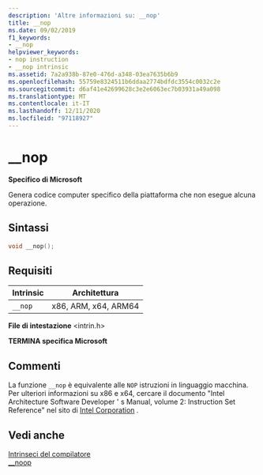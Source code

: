 ```yaml
---
description: 'Altre informazioni su: __nop'
title: __nop
ms.date: 09/02/2019
f1_keywords:
- __nop
helpviewer_keywords:
- nop instruction
- __nop intrinsic
ms.assetid: 7a2a938b-87e0-476d-a348-03ea7635b6b9
ms.openlocfilehash: 55759e8324511b6ddaa2774bdfdc3554c0032c2e
ms.sourcegitcommit: d6af41e42699628c3e2e6063ec7b03931a49a098
ms.translationtype: MT
ms.contentlocale: it-IT
ms.lasthandoff: 12/11/2020
ms.locfileid: "97118927"
---
```

# <a name="__nop"></a>__nop

**Specifico di Microsoft**

Genera codice computer specifico della piattaforma che non esegue alcuna operazione.

## <a name="syntax"></a>Sintassi

```C
void __nop();
```

## <a name="requirements"></a>Requisiti

|Intrinsic|Architettura|
|---------------|------------------|
|`__nop`|x86, ARM, x64, ARM64|

**File di intestazione** \<intrin.h>

**TERMINA specifica Microsoft**

## <a name="remarks"></a>Commenti

La funzione `__nop` è equivalente alle `NOP` istruzioni in linguaggio macchina. Per ulteriori informazioni su x86 e x64, cercare il documento "Intel Architecture Software Developer ' s Manual, volume 2: Instruction Set Reference" nel sito di [Intel Corporation](https://software.intel.com/articles/intel-sdm) .

## <a name="see-also"></a>Vedi anche

[Intrinseci del compilatore](../intrinsics/compiler-intrinsics.md)\
[__noop](../intrinsics/noop.md)
